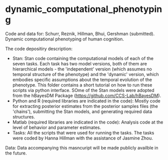 # dynamic_computational_phenotyping
Code and data for: Schurr, Reznik, Hillman, Bhui, Gershman (submitted). Dynamic computational phenotyping of human cognition.

The code depositiry description:
- Stan: Stan code containing the computational models of each of the seven tasks. Each task has two model versions, both of them are hierarchical models - the 'independent' version (which assumes no temporal structure of the phenotype) and the 'dynamic' version, which embodies specific assumptions about the temporal evolution of the phenotype. This folder contains a short tutorial on how to run these scripts via python interface. SOme of the Stan models were adopted from the hBayesDM Package (https://github.com/CCS-Lab/hBayesDM).
- Python and R (required libraries are indicated in the code): Mostly code for extracting posterior estimates from the posterior samples files (the 'chains'), submitting the Stan models, and generating required data structures. 
- Matlab (required libraries are indicated in the code): Analysis code at the level of behavior and parameter estimates.
- Tasks: All the scripts that were used for running the tasks. The tasks were coded by Hanna Hillman with the assistance of Jasmine Zhou.

Data: Data accompanying this masncuript will be made publicly availble in the future.
